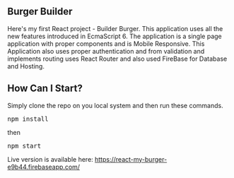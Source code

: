 ## Burger Builder
Here's my first React project - Builder Burger.
This application uses all the new features introduced in EcmaScript 6. The application is a single page application with proper components and is Mobile Responsive. This Application also uses proper authentication and from validation and implements routing uses React Router and also used FireBase for Database and Hosting.

## How Can I Start?

Simply clone the repo on you local system and then run these commands.

<pre>npm install</pre>

then

<pre>npm start</pre>


Live version is available here: https://react-my-burger-e9b44.firebaseapp.com/
